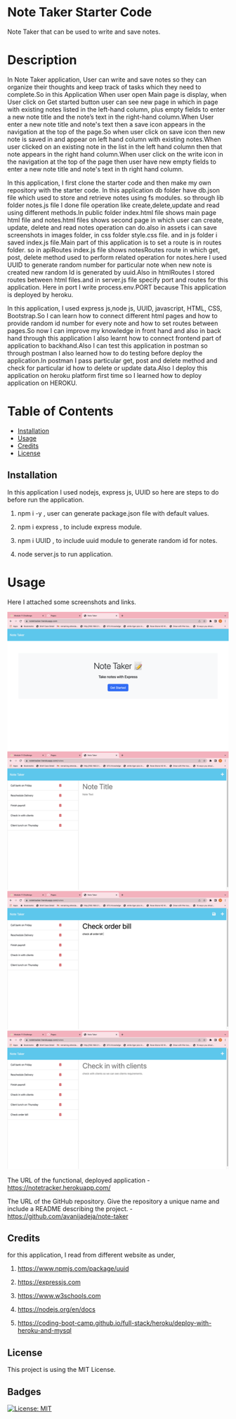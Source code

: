 # Note Taker Starter Code

Note Taker that can be used to write and save notes.

# Description

In Note Taker application, User can write and save notes so they can organize their thoughts and keep track of tasks which they need to complete.So in this Application When user open Main page is display, when User click on Get started button user can see new page in which in page with existing notes listed in the left-hand column, plus empty fields to enter a new note title and the note’s text in the right-hand column.When User enter a new note title and note's text then a save icon appears in the navigation at the top of the page.So when user click on save icon then new note is saved in and appear on left hand column with existing notes.When user clicked on an existing note in the list in the left hand column then that note appears in the right hand column.When user click on the write icon in the navigation at the top of the page then user have new empty fields to enter a new note title and note's text in th right hand column.

In this application, I first clone the starter code and then make my own repository with the starter code. In this application db folder have db.json file which used to store and retrieve notes using fs modules. so through lib folder notes.js file I done file operation like create,delete,update and read using different methods.In public folder index.html file shows main page html file and notes.html files shows second page in which user can create, update, delete and read notes operation can do.also in assets i can save screenshots in images folder, in css folder style.css file. and in js folder i saved index.js file.Main part of this application is to set a route is in routes folder. so in apiRoutes index.js file shows notesRoutes route in which get, post, delete method used to perform related operation for notes.here I used UUID to generate random number for particular note when new note is created new random Id is generated by uuid.Also in htmlRoutes I stored routes between html files.and in server.js file specify port and routes for this application. Here in port I write process.env.PORT because This application is deployed by heroku.

In this application, I used express js,node js, UUID, javascript, HTML, CSS, Bootstrap.So I can learn how to connect different html pages and how to provide random id number for every note and how to set routes between pages.So now I can improve my knowledge in front hand and also in back hand through this application I also learnt how to connect frontend part of application to backhand.Also I can test this application in postman so through postman I also learned how to do testing before deploy the application.In postman I pass particular get, post and delete method and check for particular id how to delete or update data.Also I deploy this application on heroku platform first time so I learned how to deploy application on HEROKU.


# Table of Contents 

- [Installation](#installation)
- [Usage](#usage)
- [Credits](#credits)
- [License](#license)

## Installation

In this application I used nodejs, express js, UUID so here are steps to do before run the application.

1. npm i -y , user can generate package.json file with default values.

2. npm i express , to include express module.

3. npm i UUID ,  to include uuid module to generate random id for notes.

4. node server.js to run application.

# Usage

Here I attached some screenshots and links.

![Main page](./public/assets/images/Main_page.png)
![notes](./public/assets/images/Notes.png)
![add_notes](./public/assets/images/Add_notes.png)
![view_notes](./public/assets/images/view_notes.png)


The URL of the functional, deployed application - https://notetracker.herokuapp.com/

The URL of the GitHub repository. Give the repository a unique name and include a README describing the project. - https://github.com/avanijadeja/note-taker






## Credits

for this application, I read from different website as under,

1. https://www.npmjs.com/package/uuid

2. https://expressjs.com

3. https://www.w3schools.com

4. https://nodejs.org/en/docs

5. https://coding-boot-camp.github.io/full-stack/heroku/deploy-with-heroku-and-mysql

## License
This project is using the MIT License.

## Badges
[![License: MIT](https://img.shields.io/badge/License-MIT-yellow.svg)](https://opensource.org/licenses/MIT)
